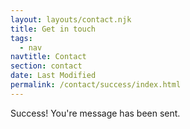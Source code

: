 ```yaml
---
layout: layouts/contact.njk
title: Get in touch
tags:
  - nav
navtitle: Contact
section: contact
date: Last Modified
permalink: /contact/success/index.html
---
```


Success! You're message has been sent.
